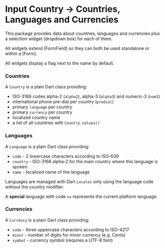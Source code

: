 # Input Country &rarr; Countries, Languages and Currencies

This package provides data about countries, languages and currencies
plus a selection widget (dropdown box) for each of them.

All widgets extend [FormField]
so they can both be used standalone or within a [Form].

All widgets display a flag next to the name by default.

### Countries

A `Country` is a plain Dart class providing:

* ISO-3166 codes alpha-2 (`alpha2`), alpha-3 (`alpha3`) and numeric-3 (`num3`)
* international phone pre-dial per country (`predial`)
* primary `language` per country
* primary `currency` per country
* localized country name
* a list of all countries with `Country.values()`


### Languages

A `Language` is a plain Dart class providing:

* `code` - 2 lowercase characters according to ISO-639
* `country` - ISO-3166 alpha-2 for the main country where this language is spoken
* `name` - localized name of the language
 
Languages are managed with Dart `Locales` only using the language code
without the country modifier.

A __special__ language with code `xx`
represents the current platform language.


### Currencies

A `Currency` is a plain Dart class providing:

* `code` - three uppercase characters according to ISO-4217
* `minor` - number of digits for minor currency (e.g. Cents)
* `symbol` - currency symbol (requires a UTF-8 font)
